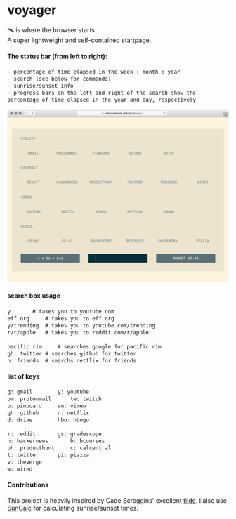# voyager
🛰️ is where the browser starts.  
A super lightweight and self-contained startpage.  

#### The status bar (from left to right):
	- percentage of time elapsed in the week : month : year
	- search (see below for commands)
	- sunrise/sunset info
	- progress bars on the left and right of the search show the percentage of time elapsed in the year and day, respectively
	
![Screenshot](screenshot.png?raw=true "Screenshot")

#### search box usage
```
y		# takes you to youtube.com
eff.org		# takes you to eff.org
y/trending	# takes you to youtube.com/trending
r/r/apple	# takes you to reddit.com/r/apple

pacific rim 	# searches google for pacific rim
gh: twitter	# searches github for twitter
n: friends	# searchs netflix for friends
```

#### list of keys
```
g: gmail		y: youtube
pm: protonmail		tw: twitch
p: pinboard		vm: vimeo
gh: github		n: netflix
d: drive		hbo: hbogo

r: reddit		gs: gradescope
h: hackernews		b: bcourses
ph: producthunt		c: calcentral
t: twitter		pi: piazza
v: theverge
w: wired
```
#### Contributions

This project is heavily inspired by Cade Scroggins' excellent [tilde](https://github.com/cadejscroggins/tilde). I also use [SunCalc](https://github.com/mourner/suncalc) for calculating sunrise/sunset times.
